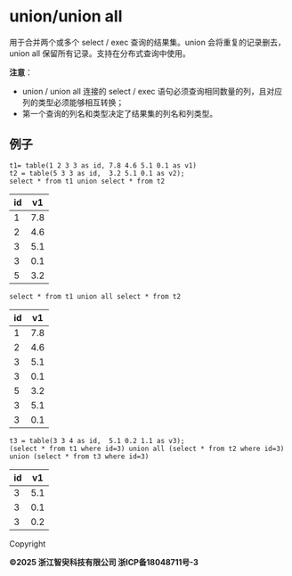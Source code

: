 # union/union all

用于合并两个或多个 select / exec 查询的结果集。union 会将重复的记录删去，union all 保留所有记录。支持在分布式查询中使用。

**注意**：

* union / union all 连接的 select / exec 语句必须查询相同数量的列，且对应列的类型必须能够相互转换；
* 第一个查询的列名和类型决定了结果集的列名和列类型。

## 例子

```
t1= table(1 2 3 3 as id, 7.8 4.6 5.1 0.1 as v1)
t2 = table(5 3 3 as id,  3.2 5.1 0.1 as v2);
select * from t1 union select * from t2
```

| id | v1 |
| --- | --- |
| 1 | 7.8 |
| 2 | 4.6 |
| 3 | 5.1 |
| 3 | 0.1 |
| 5 | 3.2 |

```
select * from t1 union all select * from t2
```

| id | v1 |
| --- | --- |
| 1 | 7.8 |
| 2 | 4.6 |
| 3 | 5.1 |
| 3 | 0.1 |
| 5 | 3.2 |
| 3 | 5.1 |
| 3 | 0.1 |

```
t3 = table(3 3 4 as id,  5.1 0.2 1.1 as v3);
(select * from t1 where id=3) union all (select * from t2 where id=3) union (select * from t3 where id=3)
```

| id | v1 |
| --- | --- |
| 3 | 5.1 |
| 3 | 0.1 |
| 3 | 0.2 |

Copyright

**©2025 浙江智臾科技有限公司 浙ICP备18048711号-3**
